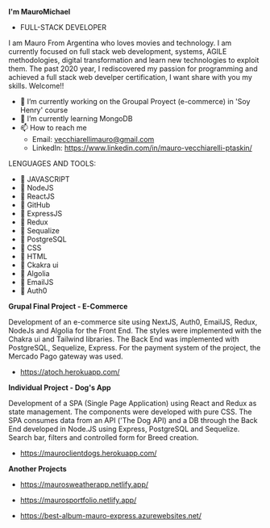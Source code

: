 


**I'm MauroMichael**
- FULL-STACK DEVELOPER

I am Mauro From Argentina who loves movies and technology. I am currently focused on full stack web development, systems, AGILE methodologies, digital transformation and learn new technologies to exploit them. The past 2020 year, I rediscovered my passion for programming and achieved a full stack web develper certification, I want share with you my skills. Welcome!!




- 🔭 I’m currently working on the Groupal Proyect (e-commerce) in 'Soy Henry' course
- 🌱 I’m currently learning MongoDB
- 📫 How to reach me
  - Email: vecchiarellimauro@gmail.com
  - LinkedIn: https://www.linkedin.com/in/mauro-vecchiarelli-ptaskin/


LENGUAGES AND TOOLS:

- :1st_place_medal: JAVASCRIPT
- :1st_place_medal: NodeJS
- :1st_place_medal: ReactJS
- :1st_place_medal: GitHub
- :1st_place_medal: ExpressJS
- :1st_place_medal: Redux
- :1st_place_medal: Sequalize
- :1st_place_medal: PostgreSQL
- :1st_place_medal: CSS
- :1st_place_medal: HTML
- :1st_place_medal: Ckakra ui
- :1st_place_medal: Algolia
- :1st_place_medal: EmailJS
- :1st_place_medal: Auth0


 **Grupal Final Project - E-Commerce**
 
Development of an e-commerce site using NextJS, Auth0, EmailJS, Redux, NodeJs and Algolia for the Front End. The styles were implemented with the Chakra ui and Tailwind libraries. The Back End was implemented with PostgreSQL, Sequelize, Express. For the payment system of the project, the Mercado Pago gateway was used.
 - https://atoch.herokuapp.com/


**Individual Project - Dog's App**

Development of a SPA (Single Page Application) using React and
Redux as state management. The components were developed with pure CSS. The SPA consumes data from an API
('The Dog API) and a DB through the Back End developed in Node.JS using Express, PostgreSQL and Sequelize. Search bar, filters and controlled form for Breed creation.
 - https://mauroclientdogs.herokuapp.com/


**Another Projects**

 - https://maurosweatherapp.netlify.app/
  
 - https://maurosportfolio.netlify.app/
 
 - https://best-album-mauro-express.azurewebsites.net/
 
 
